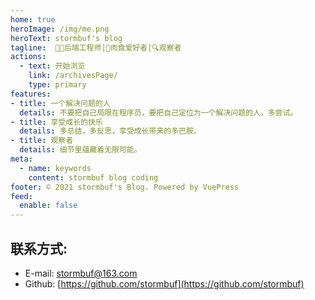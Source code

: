 ```yaml
---
home: true
heroImage: /img/me.png
heroText: stormbuf's blog
tagline:  🧑‍💻后端工程师|🍖肉食爱好者|🔍观察者
actions:
  - text: 开始浏览
    link: /archivesPage/
    type: primary
features:
- title: 一个解决问题的人
  details: 不要把自己局限在程序员，要把自己定位为一个解决问题的人，多尝试。
- title: 享受成长的快乐
  details: 多总结，多反思，享受成长带来的多巴胺。
- title: 观察者
  details: 细节里蕴藏着无限可能。
meta:
  - name: keywords
    content: stormbuf blog coding
footer: © 2021 stormbuf's Blog. Powered by VuePress
feed:
  enable: false
---
```


## 联系方式:
- E-mail: stormbuf@163.com
- Github: [https://github.com/stormbuf](https://github.com/stormbuf)

